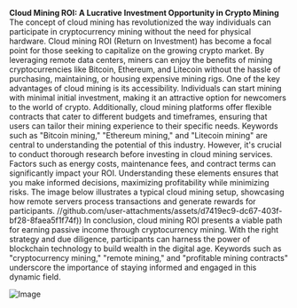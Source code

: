 **Cloud Mining ROI: A Lucrative Investment Opportunity in Crypto Mining**
The concept of cloud mining has revolutionized the way individuals can participate in cryptocurrency mining without the need for physical hardware. Cloud mining ROI (Return on Investment) has become a focal point for those seeking to capitalize on the growing crypto market. By leveraging remote data centers, miners can enjoy the benefits of mining cryptocurrencies like Bitcoin, Ethereum, and Litecoin without the hassle of purchasing, maintaining, or housing expensive mining rigs.
One of the key advantages of cloud mining is its accessibility. Individuals can start mining with minimal initial investment, making it an attractive option for newcomers to the world of crypto. Additionally, cloud mining platforms offer flexible contracts that cater to different budgets and timeframes, ensuring that users can tailor their mining experience to their specific needs. Keywords such as "Bitcoin mining," "Ethereum mining," and "Litecoin mining" are central to understanding the potential of this industry.
However, it's crucial to conduct thorough research before investing in cloud mining services. Factors such as energy costs, maintenance fees, and contract terms can significantly impact your ROI. Understanding these elements ensures that you make informed decisions, maximizing profitability while minimizing risks. The image below illustrates a typical cloud mining setup, showcasing how remote servers process transactions and generate rewards for participants. 
 //github.com/user-attachments/assets/d7419ec9-dc67-403f-bf28-8faea5f1f74f))
In conclusion, cloud mining ROI presents a viable path for earning passive income through cryptocurrency mining. With the right strategy and due diligence, participants can harness the power of blockchain technology to build wealth in the digital age. Keywords such as "cryptocurrency mining," "remote mining," and "profitable mining contracts" underscore the importance of staying informed and engaged in this dynamic field.

![Image](https://github.com/user-attachments/assets/4a25d116-2220-4385-b08e-f287af8fcbc4)
